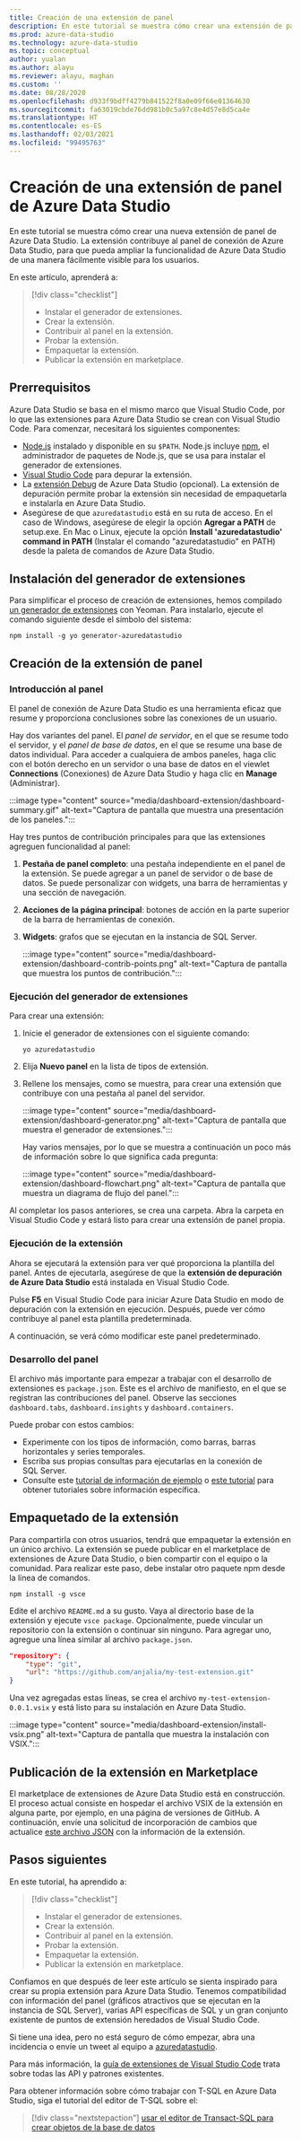 ```yaml
---
title: Creación de una extensión de panel
description: En este tutorial se muestra cómo crear una extensión de panel para agregar funcionalidad personalizada a Azure Data Studio.
ms.prod: azure-data-studio
ms.technology: azure-data-studio
ms.topic: conceptual
author: yualan
ms.author: alayu
ms.reviewer: alayu, maghan
ms.custom: ''
ms.date: 08/28/2020
ms.openlocfilehash: d933f9bdff4279b841522f8a0e09f66e01364630
ms.sourcegitcommit: fa63019cbde76dd981b0c5a97c8e4d57e8d5ca4e
ms.translationtype: HT
ms.contentlocale: es-ES
ms.lasthandoff: 02/03/2021
ms.locfileid: "99495763"
---
```

# <a name="create-an-azure-data-studio-dashboard-extension"></a>Creación de una extensión de panel de Azure Data Studio

En este tutorial se muestra cómo crear una nueva extensión de panel de Azure Data Studio. La extensión contribuye al panel de conexión de Azure Data Studio, para que pueda ampliar la funcionalidad de Azure Data Studio de una manera fácilmente visible para los usuarios.

En este artículo, aprenderá a:

> [!div class="checklist"]
> - Instalar el generador de extensiones.
> - Crear la extensión.
> - Contribuir al panel en la extensión.
> - Probar la extensión.
> - Empaquetar la extensión.
> - Publicar la extensión en marketplace.

## <a name="prerequisites"></a>Prerrequisitos

Azure Data Studio se basa en el mismo marco que Visual Studio Code, por lo que las extensiones para Azure Data Studio se crean con Visual Studio Code. Para comenzar, necesitará los siguientes componentes:

- [Node.js](https://nodejs.org) instalado y disponible en su `$PATH`. Node.js incluye [npm](https://www.npmjs.com/), el administrador de paquetes de Node.js, que se usa para instalar el generador de extensiones.
- [Visual Studio Code](https://code.visualstudio.com) para depurar la extensión.
- La [extensión Debug](https://marketplace.visualstudio.com/items?itemName=ms-mssql.sqlops-debug) de Azure Data Studio (opcional). La extensión de depuración permite probar la extensión sin necesidad de empaquetarla e instalarla en Azure Data Studio.
- Asegúrese de que `azuredatastudio` está en su ruta de acceso. En el caso de Windows, asegúrese de elegir la opción **Agregar a PATH** de setup.exe. En Mac o Linux, ejecute la opción **Install 'azuredatastudio' command in PATH** (Instalar el comando "azuredatastudio" en PATH) desde la paleta de comandos de Azure Data Studio.

## <a name="install-the-extension-generator"></a>Instalación del generador de extensiones

Para simplificar el proceso de creación de extensiones, hemos compilado [un generador de extensiones](https://code.visualstudio.com/docs/extensions/yocode) con Yeoman. Para instalarlo, ejecute el comando siguiente desde el símbolo del sistema:

```console
npm install -g yo generator-azuredatastudio
```

## <a name="create-your-dashboard-extension"></a>Creación de la extensión de panel

### <a name="introduction-to-the-dashboard"></a>Introducción al panel

El panel de conexión de Azure Data Studio es una herramienta eficaz que resume y proporciona conclusiones sobre las conexiones de un usuario.

Hay dos variantes del panel. El *panel de servidor*, en el que se resume todo el servidor, y el *panel de base de datos*, en el que se resume una base de datos individual. Para acceder a cualquiera de ambos paneles, haga clic con el botón derecho en un servidor o una base de datos en el viewlet **Connections** (Conexiones) de Azure Data Studio y haga clic en **Manage** (Administrar).

:::image type="content" source="media/dashboard-extension/dashboard-summary.gif" alt-text="Captura de pantalla que muestra una presentación de los paneles.":::

Hay tres puntos de contribución principales para que las extensiones agreguen funcionalidad al panel:

1. **Pestaña de panel completo**: una pestaña independiente en el panel de la extensión. Se puede agregar a un panel de servidor o de base de datos. Se puede personalizar con widgets, una barra de herramientas y una sección de navegación.
2. **Acciones de la página principal**: botones de acción en la parte superior de la barra de herramientas de conexión.
3. **Widgets**: grafos que se ejecutan en la instancia de SQL Server.

   :::image type="content" source="media/dashboard-extension/dashboard-contrib-points.png" alt-text="Captura de pantalla que muestra los puntos de contribución.":::

### <a name="run-the-extension-generator"></a>Ejecución del generador de extensiones

Para crear una extensión:

1. Inicie el generador de extensiones con el siguiente comando:

   `yo azuredatastudio`

1. Elija **Nuevo panel** en la lista de tipos de extensión.

1. Rellene los mensajes, como se muestra, para crear una extensión que contribuye con una pestaña al panel del servidor.

   :::image type="content" source="media/dashboard-extension/dashboard-generator.png" alt-text="Captura de pantalla que muestra el generador de extensiones.":::

   Hay varios mensajes, por lo que se muestra a continuación un poco más de información sobre lo que significa cada pregunta:

   :::image type="content" source="media/dashboard-extension/dashboard-flowchart.png" alt-text="Captura de pantalla que muestra un diagrama de flujo del panel.":::

Al completar los pasos anteriores, se crea una carpeta. Abra la carpeta en Visual Studio Code y estará listo para crear una extensión de panel propia.

### <a name="run-the-extension"></a>Ejecución de la extensión

Ahora se ejecutará la extensión para ver qué proporciona la plantilla del panel. Antes de ejecutarla, asegúrese de que la **extensión de depuración de Azure Data Studio** está instalada en Visual Studio Code.

Pulse **F5** en Visual Studio Code para iniciar Azure Data Studio en modo de depuración con la extensión en ejecución. Después, puede ver cómo contribuye al panel esta plantilla predeterminada.

A continuación, se verá cómo modificar este panel predeterminado.

### <a name="develop-the-dashboard"></a>Desarrollo del panel

El archivo más importante para empezar a trabajar con el desarrollo de extensiones es `package.json`. Este es el archivo de manifiesto, en el que se registran las contribuciones del panel. Observe las secciones `dashboard.tabs`, `dashboard.insights` y `dashboard.containers`.

Puede probar con estos cambios:

- Experimente con los tipos de información, como barras, barras horizontales y series temporales.
- Escriba sus propias consultas para ejecutarlas en la conexión de SQL Server.
- Consulte este [tutorial de información de ejemplo](../tutorial-qds-sql-server.md) o [este tutorial](../tutorial-table-space-sql-server.md) para obtener tutoriales sobre información específica.

## <a name="package-your-extension"></a>Empaquetado de la extensión

Para compartirla con otros usuarios, tendrá que empaquetar la extensión en un único archivo. La extensión se puede publicar en el marketplace de extensiones de Azure Data Studio, o bien compartir con el equipo o la comunidad. Para realizar este paso, debe instalar otro paquete npm desde la línea de comandos.

```console
npm install -g vsce
```

Edite el archivo `README.md` a su gusto. Vaya al directorio base de la extensión y ejecute `vsce package`. Opcionalmente, puede vincular un repositorio con la extensión o continuar sin ninguno. Para agregar uno, agregue una línea similar al archivo `package.json`.

```json
"repository": {
    "type": "git",
    "url": "https://github.com/anjalia/my-test-extension.git"
}
```

Una vez agregadas estas líneas, se crea el archivo `my-test-extension-0.0.1.vsix` y está listo para su instalación en Azure Data Studio.

:::image type="content" source="media/dashboard-extension/install-vsix.png" alt-text="Captura de pantalla que muestra la instalación con VSIX.":::

## <a name="publish-your-extension-to-the-marketplace"></a>Publicación de la extensión en Marketplace

El marketplace de extensiones de Azure Data Studio está en construcción. El proceso actual consiste en hospedar el archivo VSIX de la extensión en alguna parte, por ejemplo, en una página de versiones de GitHub. A continuación, envíe una solicitud de incorporación de cambios que actualice [este archivo JSON](https://github.com/Microsoft/azuredatastudio/blob/release/extensions/extensionsGallery.json) con la información de la extensión.

## <a name="next-steps"></a>Pasos siguientes

En este tutorial, ha aprendido a:
> [!div class="checklist"]
> - Instalar el generador de extensiones.
> - Crear la extensión.
> - Contribuir al panel en la extensión.
> - Probar la extensión.
> - Empaquetar la extensión.
> - Publicar la extensión en marketplace.

Confiamos en que después de leer este artículo se sienta inspirado para crear su propia extensión para Azure Data Studio. Tenemos compatibilidad con información del panel (gráficos atractivos que se ejecutan en la instancia de SQL Server), varias API específicas de SQL y un gran conjunto existente de puntos de extensión heredados de Visual Studio Code.

Si tiene una idea, pero no está seguro de cómo empezar, abra una incidencia o envíe un tweet al equipo a [azuredatastudio](https://twitter.com/azuredatastudio).

Para más información, la [guía de extensiones de Visual Studio Code](https://code.visualstudio.com/docs/extensions/overview) trata sobre todas las API y patrones existentes.

Para obtener información sobre cómo trabajar con T-SQL en Azure Data Studio, siga el tutorial del editor de T-SQL sobre el:

> [!div class="nextstepaction"]
> [usar el editor de Transact-SQL para crear objetos de la base de datos](../tutorial-sql-editor.md)

